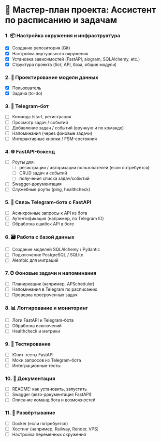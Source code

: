 # 🧩 Мастер-план проекта: Ассистент по расписанию и задачам
### 1. 📦 Настройка окружения и инфраструктура

- [x] Создание репозитория (Git)
- [x] Настройка виртуального окружения
- [x] Установка зависимостей (FastAPI, aiogram, SQLAlchemy, etc.)
- [x] Структура проекта (бот, API, база, общие модули)

### 2. 🧠 Проектирование модели данных

- [x] Пользователь
- [x] Задача (to-do)

### 3. 🤖 Telegram-бот

- [ ] Команда /start, регистрация
- [ ] Просмотр задач / событий
- [ ] Добавление задач / событий (вручную и по команде)
- [ ] Напоминания (через фоновые задачи)
- [ ] Интерактивные кнопки / FSM-состояния

### 4. 🌐 FastAPI-бэкенд

- [ ] Роуты для:
    - [ ] регистрации / авторизации пользователей (если потребуется)
    - [ ] CRUD задач и событий
    - [ ] получения списка задач/событий
- [ ] Swagger-документация
- [ ] Служебные роуты (ping, healthcheck)

### 5. 🧬 Связь Telegram-бота с FastAPI

- [ ] Асинхронные запросы к API из бота
- [ ] Аутентификация (например, по Telegram ID)
- [ ] Обработка ошибок API в боте

### 6. 🗃️ Работа с базой данных

- [ ] Создание моделей SQLAlchemy / Pydantic
- [ ] Подключение PostgreSQL / SQLite
- [ ] Alembic для миграций

### 7. ⏰ Фоновые задачи и напоминания

- [ ] Планировщик (например, APScheduler)
- [ ] Напоминания в Telegram по расписанию
- [ ] Проверка просроченных задач

### 8. 📊 Логгирование и мониторинг

- [ ] Логи FastAPI и Telegram-бота
- [ ] Обработка исключений
- [ ] Healthcheck и метрики

### 9. 🧪 Тестирование

- [ ] Юнит-тесты FastAPI
- [ ] Моки запросов из Telegram-бота
- [ ] Интеграционные тесты

### 10. 📄 Документация

- [ ] README: как установить, запустить
- [ ] Swagger (авто-документация FastAPI)
- [ ] Описание команд бота и возможностей

### 11. 🚀 Развёртывание

- [ ] Docker (если потребуется)
- [ ] Хостинг (например, Railway, Render, VPS)
- [ ] Настройка переменных окружения